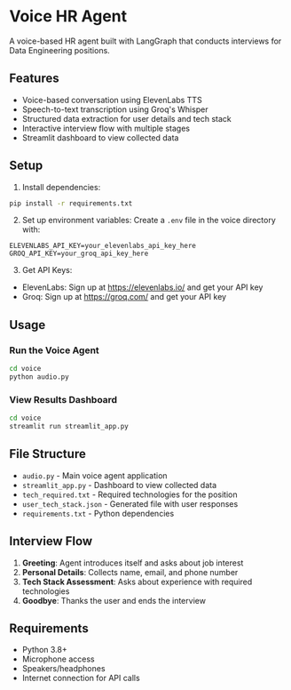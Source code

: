# Voice HR Agent

A voice-based HR agent built with LangGraph that conducts interviews for Data Engineering positions.

## Features

- Voice-based conversation using ElevenLabs TTS
- Speech-to-text transcription using Groq's Whisper
- Structured data extraction for user details and tech stack
- Interactive interview flow with multiple stages
- Streamlit dashboard to view collected data

## Setup

1. Install dependencies:
```bash
pip install -r requirements.txt
```

2. Set up environment variables:
Create a `.env` file in the voice directory with:
```
ELEVENLABS_API_KEY=your_elevenlabs_api_key_here
GROQ_API_KEY=your_groq_api_key_here
```

3. Get API Keys:
- ElevenLabs: Sign up at https://elevenlabs.io/ and get your API key
- Groq: Sign up at https://groq.com/ and get your API key

## Usage

### Run the Voice Agent
```bash
cd voice
python audio.py
```

### View Results Dashboard
```bash
cd voice
streamlit run streamlit_app.py
```

## File Structure

- `audio.py` - Main voice agent application
- `streamlit_app.py` - Dashboard to view collected data
- `tech_required.txt` - Required technologies for the position
- `user_tech_stack.json` - Generated file with user responses
- `requirements.txt` - Python dependencies

## Interview Flow

1. **Greeting**: Agent introduces itself and asks about job interest
2. **Personal Details**: Collects name, email, and phone number
3. **Tech Stack Assessment**: Asks about experience with required technologies
4. **Goodbye**: Thanks the user and ends the interview

## Requirements

- Python 3.8+
- Microphone access
- Speakers/headphones
- Internet connection for API calls 